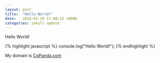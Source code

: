 ```yaml
---
layout: post
title:  "Hello World!"
date:   2016-03-29 17:08:15 +0800
categories: jekyll update
---
```

Hello World!

{% highlight javascript %}
console.log("Hello World!");
{% endhighlight %}

My domain is [CgPanda.com][site] 

[site]: http://cgpanda.com
